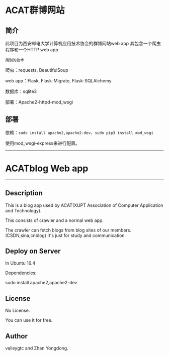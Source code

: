 # ACAT群博网站
## 简介
此项目为西安邮电大学计算机应用技术协会的群博网站web app
其包含一个爬虫程序和一个HTTP web app

`用到的技术`

爬虫：requests, BeautifulSoup

web app：Flask, Flask-Migrate, Flask-SQLAlchemy

数据库：sqlite3

部署：Apache2-httpd-mod_wsgi

## 部署
依赖：`sudo install apache2,apache2-dev`、`sudo pip3 install mod_wsgi`

使用mod_wsgi-express来进行配置。


------------------

# ACATblog Web app
-------------
##  Description
This is a blog app used by ACAT(XUPT Association of Computer Application and Technology).

This consists of crawler and a normal web app.

The crawler can fetch blogs from  blog sites of our members.(CSDN,sina,cnblog)
It's just for study and communication.


## Deploy on Server
In Ubuntu 16.4

Dependencies:

sudo install apache2,apache2-dev

## License
No License.

You can use it for free.

## Author
valleygtc and Zhan Yongdong.
